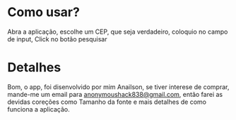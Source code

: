 # Como usar?

Abra a aplicação, escolhe um CEP, que seja verdadeiro, coloquio no campo de input, Click no botão pesquisar

# Detalhes
Bom, o app, foi disenvolvido por mim Anailson, se tiver interese de comprar, mande-me um email para anonymoushack838@gmail.com,
então farei as devidas coreções como Tamanho da fonte e mais detalhes de como funciona a aplicação.
